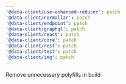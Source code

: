 ```yaml
---
'@data-client/use-enhanced-reducer': patch
'@data-client/normalizr': patch
'@data-client/endpoint': patch
'@data-client/graphql': patch
'@data-client/react': patch
'@data-client/core': patch
'@data-client/rest': patch
'@data-client/test': patch
'@data-client/img': patch
---
```


Remove unnecessary polyfills in build
